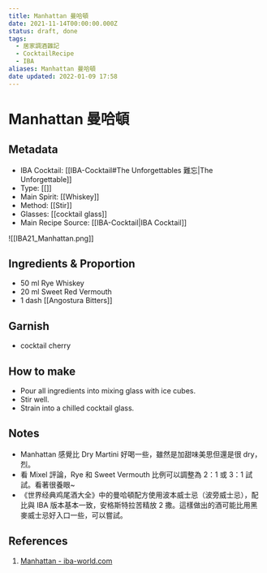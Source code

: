 ```yaml
---
title: Manhattan 曼哈頓
date: 2021-11-14T00:00:00.000Z
status: draft, done
tags:
  - 居家調酒雜記
  - CocktailRecipe
  - IBA
aliases: Manhattan 曼哈頓
date updated: 2022-01-09 17:58
---
```


# Manhattan 曼哈頓

## Metadata

- IBA Cocktail: [[IBA-Cocktail#The Unforgettables 難忘|The Unforgettable]]
- Type: [[]]
- Main Spirit: [[Whiskey]]
- Method: [[Stir]]
- Glasses: [[cocktail glass]]
- Main Recipe Source: [[IBA-Cocktail|IBA Cocktail]]

![[IBA21_Manhattan.png]]

## Ingredients & Proportion

- 50 ml Rye Whiskey
- 20 ml Sweet Red Vermouth
- 1 dash [[Angostura Bitters]]

## Garnish

- cocktail cherry

## How to make

- Pour all ingredients into mixing glass with ice cubes.
- Stir well.
- Strain into a chilled cocktail glass.

## Notes

- Manhattan 感覺比 Dry Martini 好喝一些，雖然是加甜味美思但還是很 dry，烈。
- 看 Mixel 評論，Rye 和 Sweet Vermouth 比例可以調整為 2：1 或 3：1 試試。看著很養眼~
- 《世界经典鸡尾酒大全》中的曼哈頓配方使用波本威士忌（波旁威士忌），配比與 IBA 版本基本一致，安格斯特拉苦精放 2 撒。這樣做出的酒可能比用黑麥威士忌好入口一些，可以嘗試。

## References

1. [Manhattan - iba-world.com](https://iba-world.com/manhattan/)
